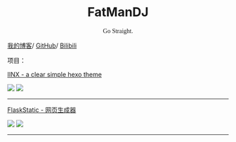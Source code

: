 # <div align="center">FatManDJ</div>
<p align="center">
  <font face="grey">Go Straight.</font>


</p>

[我的博客](https://blog.fatdev.name)/
[GitHub](/Fat-Man-DJ)/
[Bilibili](https://space.bilibili.com/452478240)

项目：

[IINX - a clear simple hexo theme](/Fat-Man-DJ/hexo-theme-iinx)

<img src="https://img.shields.io/github/stars/Fat-Man-DJ/hexo-theme-iinx?style=for-the-badge&logo=github"></img>
<img src="https://img.shields.io/github/v/release/Fat-Man-DJ/hexo-theme-iinx.svg?style=for-the-badge&logo=github"></img>

---

[FlaskStatic - 网页生成器](/Fat-Man-DJ/FlaskStatic)

<img src="https://img.shields.io/github/stars/Fat-Man-DJ/flaskstatic?style=for-the-badge&logo=github"></img>
<img src="https://img.shields.io/github/v/release/Fat-Man-DJ/flaskstatic.svg?style=for-the-badge&logo=github"></img>

---

